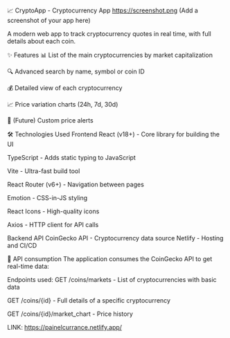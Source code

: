 📈 CryptoApp - Cryptocurrency App
https://screenshot.png (Add a screenshot of your app here)

A modern web app to track cryptocurrency quotes in real time, with full details about each coin.

✨ Features
📊 List of the main cryptocurrencies by market capitalization

🔍 Advanced search by name, symbol or coin ID

💰 Detailed view of each cryptocurrency

📈 Price variation charts (24h, 7d, 30d)

🔔 (Future) Custom price alerts

🛠 Technologies Used
Frontend
React (v18+) - Core library for building the UI

TypeScript - Adds static typing to JavaScript

Vite - Ultra-fast build tool

React Router (v6+) - Navigation between pages

Emotion - CSS-in-JS styling

React Icons - High-quality icons

Axios - HTTP client for API calls

Backend
API
CoinGecko API - Cryptocurrency data source
Netlify - Hosting and CI/CD

📡 API consumption
The application consumes the CoinGecko API to get real-time data:

Endpoints used:
GET /coins/markets - List of cryptocurrencies with basic data

GET /coins/{id} - Full details of a specific cryptocurrency

GET /coins/{id}/market_chart - Price history


LINK: https://painelcurrance.netlify.app/
